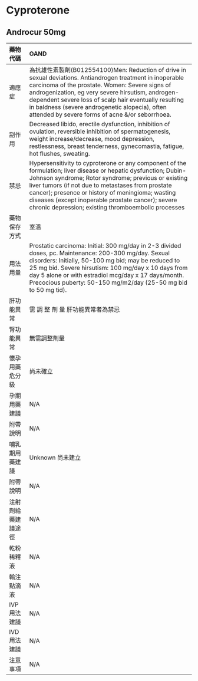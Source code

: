 # Cyproterone

## Androcur 50mg

| 藥物代碼           | OAND                                                                                                                                                                                                                                                                                                                                                                                        |
|:-------------------|:--------------------------------------------------------------------------------------------------------------------------------------------------------------------------------------------------------------------------------------------------------------------------------------------------------------------------------------------------------------------------------------------|
| 適應症             | 為抗雄性素製劑(B012554100)Men: Reduction of drive in sexual deviations. Antiandrogen treatment in inoperable carcinoma of the prostate. Women: Severe signs of androgenization, eg very severe hirsutism, androgen-dependent severe loss of scalp hair eventually resulting in baldness (severe androgenetic alopecia), often attended by severe forms of acne &/or seborrhoea.             |
| 副作用             | Decreased libido, erectile dysfunction, inhibition of ovulation, reversible inhibition of spermatogenesis, weight increase/decrease, mood depression, restlessness, breast tenderness, gynecomastia, fatigue, hot flushes, sweating.                                                                                                                                                        |
| 禁忌               | Hypersensitivity to cyproterone or any component of the formulation; liver disease or hepatic dysfunction; Dubin-Johnson syndrome; Rotor syndrome; previous or existing liver tumors (if not due to metastases from prostate cancer); presence or history of meningioma; wasting diseases (except inoperable prostate cancer); severe chronic depression; existing thromboembolic processes |
| 藥物保存方式       | 室溫                                                                                                                                                                                                                                                                                                                                                                                        |
| 用法用量           | Prostatic carcinoma:  Initial: 300 mg/day in 2-3 divided doses, pc.  Maintenance: 200-300 mg/day. Sexual disorders: Initially, 50-100 mg bid; may be reduced to 25 mg bid. Severe hirsutism: 100 mg/day x 10 days from day 5 alone or with estradiol mcg/day x 17 days/month. Precocious puberty: 50-150 mg/m2/day (25-50 mg bid to 50 mg tid).                                             |
| 肝功能異常         | 需 調 整 劑 量  肝功能異常者為禁忌                                                                                                                                                                                                                                                                                                                                                          |
| 腎功能異常         | 無需調整劑量                                                                                                                                                                                                                                                                                                                                                                                |
| 懷孕用藥危分級     | 尚未確立                                                                                                                                                                                                                                                                                                                                                                                    |
| 孕期用藥建議       | N/A                                                                                                                                                                                                                                                                                                                                                                                         |
| 附帶說明           | N/A                                                                                                                                                                                                                                                                                                                                                                                         |
| 哺乳期用藥建議     | Unknown 尚未建立                                                                                                                                                                                                                                                                                                                                                                            |
| 附帶說明           | N/A                                                                                                                                                                                                                                                                                                                                                                                         |
| 注射劑給藥建議途徑 | N/A                                                                                                                                                                                                                                                                                                                                                                                         |
| 乾粉稀釋液         | N/A                                                                                                                                                                                                                                                                                                                                                                                         |
| 輸注點滴液         | N/A                                                                                                                                                                                                                                                                                                                                                                                         |
| IVP 用法建議       | N/A                                                                                                                                                                                                                                                                                                                                                                                         |
| IVD 用法建議       | N/A                                                                                                                                                                                                                                                                                                                                                                                         |
| 注意事項           | N/A                                                                                                                                                                                                                                                                                                                                                                                         |

